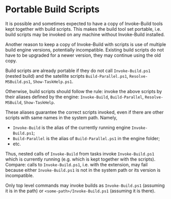 # Portable Build Scripts

It is possible and sometimes expected to have a copy of Invoke-Build tools kept
together with build scripts. This makes the build tool set portable, i.e. build
scripts may be invoked on any machine without Invoke-Build installed.

Another reason to keep a copy of Invoke-Build with scripts is use of multiple
build engine versions, potentially incompatible. Existing build scripts do not
have to be upgraded for a newer version, they may continue using the old copy.

Build scripts are already portable if they do not call `Invoke-Build.ps1`
(nested build) and the satellite scripts `Build-Parallel.ps1`,
`Resolve-MSBuild.ps1`, `Show-TaskHelp.ps1`.

Otherwise, build scripts should follow the rule: invoke the above scripts by
their aliases defined by the engine: `Invoke-Build`, `Build-Parallel`,
`Resolve-MSBuild`, `Show-TaskHelp`.

These aliases guarantee the correct scripts invoked, even if there are other
scripts with same names in the system path. Namely,

- `Invoke-Build` is the alias of the currently running engine `Invoke-Build.ps1`;
- `Build-Parallel` is the alias of `Build-Parallel.ps1` in the engine folder;
- etc.

Thus, nested calls of `Invoke-Build` from tasks invoke `Invoke-Build.ps1` which
is currently running (e.g. which is kept together with the scripts). Compare:
calls to `Invoke-Build.ps1`, i.e. with the extension, may fail because either
`Invoke-Build.ps1` is not in the system path or its version is incompatible.

Only top level commands may invoke builds as `Invoke-Build.ps1` (assuming it is
in the path) or `<some-path>/Invoke-Build.ps1` (assuming it is there).
